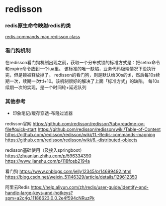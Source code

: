# redisson

### redis原生命令映射redis的类
[redis commands map redisson class](https://github.com/redisson/redisson/wiki/11.-Redis-commands-mapping)

### 看门狗机制
在redisson看门狗机制出现之前，获取一个分布式锁的标准方式是：把setnx命令和expire命令放到一个lua里。
该标准的唯一缺陷，业务代码极端情况下没执行完，但是锁被释放掉了。
redisson的看门狗，则是默认给30s的ttl，然后每10s续期一次，续期一次ttl+10。该机制很好的解决了上面「标准方式」的缺陷。
每10s续期一次的实现，是一个时间轮+延迟队列

### 其他参考

* 印象笔记/缓存穿透-布隆过滤器

redisson官网
https://github.com/redisson/redisson?tab=readme-ov-file#quick-start
https://github.com/redisson/redisson/wiki/Table-of-Content
https://github.com/redisson/redisson/wiki/11.-Redis-commands-mapping
https://github.com/redisson/redisson/wiki/6.-distributed-objects


redisson基础使用（及接入springboot）
https://zhuanlan.zhihu.com/p/596334390
https://www.jianshu.com/p/118fceb2194a


看门狗
https://www.cnblogs.com/jelly12345/p/14699492.html
https://blog.csdn.net/weixin_51146329/article/details/129612350


阿里云Redis
https://help.aliyun.com/zh/redis/user-guide/identify-and-handle-large-keys-and-hotkeys?spm=a2c4g.11186623.0.0.2e4f594cNRuzPk
